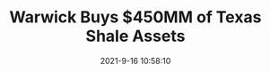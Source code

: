---
"title": "Warwick Buys $450MM of Texas Shale Assets"
"date": "2021-9-16 10:58:10"
"feed_name": "RIGZONE"
"feed_website": "http://www.rigzone.com/"
"feed_rss": "http://www.rigzone.com/news/rss/rigzone_latest.aspx"
"link": "https://www.rigzone.com/news/wire/warwick_buys_450mm_of_texas_shale_assets-16-sep-2021-166446-article/?rss=true"
"file": "_posts/2021-1-1-a733ecb661e4ecdb8c8620f54059b17ae124fc30.md"
"accident": "0"
"drilling": "0"
"dead": "0"
"injured": "0"
---
